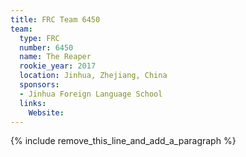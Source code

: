 ```yaml
---
title: FRC Team 6450
team:
  type: FRC
  number: 6450
  name: The Reaper
  rookie_year: 2017
  location: Jinhua, Zhejiang, China
  sponsors:
  - Jinhua Foreign Language School
  links:
    Website:
---
```


{% include remove_this_line_and_add_a_paragraph %}